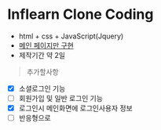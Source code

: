 # Inflearn Clone Coding 

* html + css + JavaScript(Jquery)
* [메인 페이지만 구현](https://clone-coding-inflearn.firebaseapp.com/)
* 제작기간 약 2일

> 추가할사항

- [x] 소셜로그인 기능
- [ ] 회원가입 및 일반 로그인 기능
- [x] 로그인시 메인화면에 로그인사용자 정보 
- [ ] 반응형으로 
